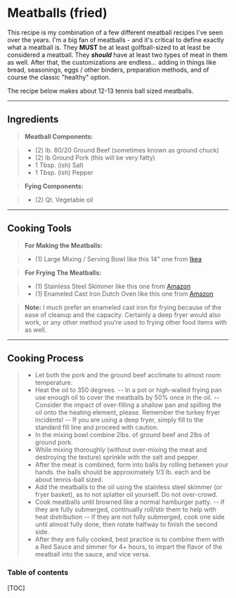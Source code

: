 Meatballs (fried)
===================

This recipe is my combination of a few different meatball recipes I've seen over the years.  I'm a big fan of meatballs - and it's critical to define exactly what a meatball is.  They **MUST** be at least golfball-sized to at least be considered a meatball.  They ***should*** have at least two types of meat in them as well.  After that, the customizations are endless... adding in things like bread, seasonings, eggs / other binders, preparation methods, and of course the classic "healthy" option.  

The recipe below makes about 12-13 tennis ball sized meatballs.

----------

Ingredients
-------------

> **Meatball Components:**

> - (2) lb. 80/20 Ground Beef (sometimes known as ground chuck)
> - (2) lb Ground Pork (this will be very fatty)
> - 1 Tbsp. (ish) Salt
> - 1 Tbsp. (ish) Pepper

> **Fying Components:**

> - (2) Qt. Vegetable oil

----------

Cooking Tools
-------------

> **For Making the Meatballs:**

> - (1) Large Mixing / Serving Bowl like this 14" one from [Ikea][1]

> **For Frying The Meatballs:**

> - (1) Stainless Steel Skimmer like this one from [Amazon][2]
> - (1) Enameled Cast Iron Dutch Oven like this one from [Amazon][3]

> **Note:** I much prefer an enameled cast iron for frying because of the ease of cleanup and the capacity.  Certainly a deep fryer would also work, or any other method you're used to frying other food items with as well.

----------

Cooking Process
-------------------

> - Let both the pork and the ground beef acclimate to almost room temperature.
> - Heat the oil to 350 degrees.
> -- In a pot or high-walled frying pan use enough oil to cover the meatballs by 50% once in the oil.
> -- Consider the impact of over-filling a shallow pan and spilling the oil onto the heating element, please.  Remember the turkey fryer incidents!
> -- If you are using a deep fryer, simply fill to the standard fill line and proceed with caution.
> - In the mixing bowl combine 2lbs. of ground beef and 2lbs of ground pork.
> - While mixing thoroughly (without over-mixing the meat and destroying the texture) sprinkle with the salt and pepper.
> - After the meat is combined, form into balls by rolling between your hands.  the balls should be approximately 1/3 lb. each and be about tennis-ball sized.
> - Add the meatballs to the oil using the stainless steel skimmer (or fryer basket), as to not splatter oil yourself.  Do not over-crowd.
> - Cook meatballs until browned like a normal hamburger patty.
> -- if they are fully submerged, continually roll/stir them to help with heat distribution
> -- if they are not fully submerged, cook one side until almost fully done, then rotate halfway to finish the second side.
> - After they are fully cooked, best practice is to combine them with a Red Sauce and simmer for 4+ hours, to impart the flavor of the meatball into the sauce, and vice versa.

### Table of contents

[TOC]




  [1]: http://www.ikea.com/us/en/catalog/products/30081467/#/00057256
  [2]: http://www.amazon.com/Cuisinart-CTG-08-SSK-Stainless-Steel-Skimmer/dp/B007RQ02VC/
  [3]: http://www.amazon.com/Lodge-EC7D33-Enameled-Caribbean-7-8-Quart/dp/B0039UU9U4/
  
